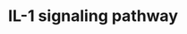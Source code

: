 ---
annotations:
- type: Pathway Ontology
  value: interleukin-1 signaling pathway
authors:
- A.Pandey
- MaintBot
- Christine Chichester
- Egonw
- Eweitz
description: 'The interleukin 1 family of cytokines includes interleukin-1 alpha (IL1A),
  beta (IL1B) and the IL-1 receptor antagonist (IL1RN). These bind to the IL-1 receptor
  (IL1R1) as well as its decoy receptor, IL1R2. Upon binding to the ligands, interleukin-1
  alpha or beta, IL1R1 interacts with IL-1 receptor accessory protein (IL1RAP) to
  activate the MAPK/JNK signaling modules. The MAPK pathway leads to activation of
  NFkB complex. As both IL-1 and TNF alpha stimulate the MAPK signaling module and
  activate NFkB, they are synergistic and complement each other''s activity.  Source:
  NetPath http://www.netpath.org/pathways?path_id=NetPath_13'
last-edited: 2021-05-16
organisms:
- Rattus norvegicus
redirect_from:
- /index.php/Pathway:WP355
- /instance/WP355
schema-jsonld:
- '@context': https://schema.org/
  '@id': https://wikipathways.github.io/pathways/WP355.html
  '@type': Dataset
  creator:
    '@type': Organization
    name: WikiPathways
  description: 'The interleukin 1 family of cytokines includes interleukin-1 alpha
    (IL1A), beta (IL1B) and the IL-1 receptor antagonist (IL1RN). These bind to the
    IL-1 receptor (IL1R1) as well as its decoy receptor, IL1R2. Upon binding to the
    ligands, interleukin-1 alpha or beta, IL1R1 interacts with IL-1 receptor accessory
    protein (IL1RAP) to activate the MAPK/JNK signaling modules. The MAPK pathway
    leads to activation of NFkB complex. As both IL-1 and TNF alpha stimulate the
    MAPK signaling module and activate NFkB, they are synergistic and complement each
    other''s activity.  Source: NetPath http://www.netpath.org/pathways?path_id=NetPath_13'
  keywords:
  - Myd88
  - MAP3K7IP2
  - Irak1
  - IKBKAP
  - CHUK
  - Traf6
  - PELI1
  - RELA
  - Il1rap
  - CASP1
  - Irak4
  - MAP3K14
  - Il1r1
  - MAPK1
  - Il1b
  - MAPK3
  - MAPK8
  - MAP3K7
  - Irak2
  - NFKBIA
  - AKT1
  - CAPNS1
  - Il1a
  - IRAK4
  - NFKBIB
  - NFKB1
  - PLCG1
  - IRAK3
  - Ptpns1
  - PRKCZ
  - SQSTM1
  - Il1r2
  - Gene Symbol
  - MAP3K7IP1
  - MAP2K1
  - Il1rn
  - TOLLIP
  - CAPN1
  - PTPN11
  license: CC0
  name: IL-1 signaling pathway
seo: CreativeWork
title: IL-1 signaling pathway
wpid: WP355
---